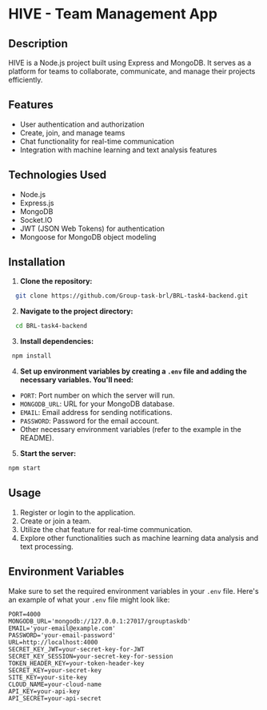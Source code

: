 # HIVE - Team Management App

## Description

HIVE is a Node.js project built using Express and MongoDB. It serves as a platform for teams to collaborate, communicate, and manage their projects efficiently.

## Features

- User authentication and authorization
- Create, join, and manage teams
- Chat functionality for real-time communication
- Integration with machine learning and text analysis features

## Technologies Used

- Node.js
- Express.js
- MongoDB
- Socket.IO
- JWT (JSON Web Tokens) for authentication
- Mongoose for MongoDB object modeling

## Installation

1. **Clone the repository:**

```bash
  git clone https://github.com/Group-task-brl/BRL-task4-backend.git
```

2. **Navigate to the project directory:**

```bash
  cd BRL-task4-backend
```

3. **Install dependencies:**

 ```bash
  npm install
```

4. **Set up environment variables by creating a `.env` file and adding the necessary variables. You'll need:**
- `PORT`: Port number on which the server will run.
- `MONGODB_URL`: URL for your MongoDB database.
- `EMAIL`: Email address for sending notifications.
- `PASSWORD`: Password for the email account.
- Other necessary environment variables (refer to the example in the README).

5. **Start the server:**

  ```bash
  npm start
```

## Usage

1. Register or login to the application.
2. Create or join a team.
3. Utilize the chat feature for real-time communication.
4. Explore other functionalities such as machine learning data analysis and text processing.

## Environment Variables

Make sure to set the required environment variables in your `.env` file. Here's an example of what your `.env` file might look like:

```dotenv
PORT=4000
MONGODB_URL='mongodb://127.0.0.1:27017/grouptaskdb'
EMAIL='your-email@example.com'
PASSWORD='your-email-password'
URL=http://localhost:4000
SECRET_KEY_JWT=your-secret-key-for-JWT
SECRET_KEY_SESSION=your-secret-key-for-session
TOKEN_HEADER_KEY=your-token-header-key
SECRET_KEY=your-secret-key
SITE_KEY=your-site-key
CLOUD_NAME=your-cloud-name
API_KEY=your-api-key
API_SECRET=your-api-secret
